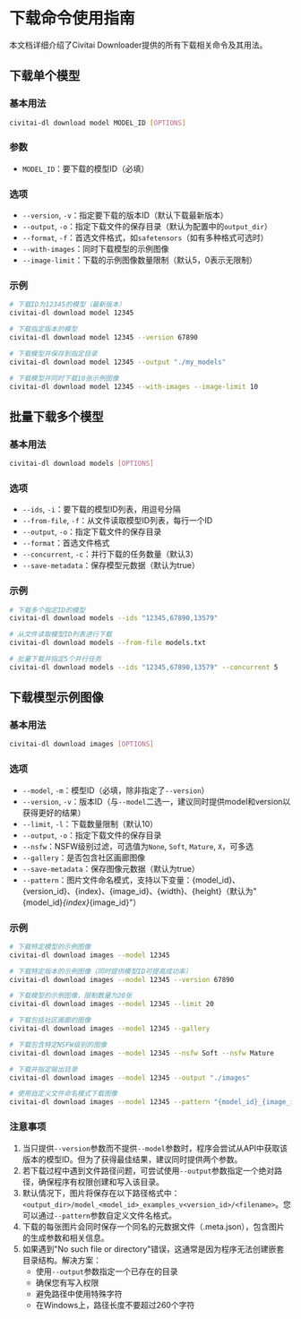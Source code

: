 # 下载命令使用指南

本文档详细介绍了Civitai Downloader提供的所有下载相关命令及其用法。

## 下载单个模型

### 基本用法
```bash
civitai-dl download model MODEL_ID [OPTIONS]
```

### 参数
- `MODEL_ID`：要下载的模型ID（必填）

### 选项
- `--version`, `-v`：指定要下载的版本ID（默认下载最新版本）
- `--output`, `-o`：指定下载文件的保存目录（默认为配置中的`output_dir`）
- `--format`, `-f`：首选文件格式，如`safetensors`（如有多种格式可选时）
- `--with-images`：同时下载模型的示例图像
- `--image-limit`：下载的示例图像数量限制（默认5，0表示无限制）

### 示例
```bash
# 下载ID为12345的模型（最新版本）
civitai-dl download model 12345

# 下载指定版本的模型
civitai-dl download model 12345 --version 67890

# 下载模型并保存到指定目录
civitai-dl download model 12345 --output "./my_models"

# 下载模型并同时下载10张示例图像
civitai-dl download model 12345 --with-images --image-limit 10
```

## 批量下载多个模型

### 基本用法
```bash
civitai-dl download models [OPTIONS]
```

### 选项
- `--ids`, `-i`：要下载的模型ID列表，用逗号分隔
- `--from-file`, `-f`：从文件读取模型ID列表，每行一个ID
- `--output`, `-o`：指定下载文件的保存目录
- `--format`：首选文件格式
- `--concurrent`, `-c`：并行下载的任务数量（默认3）
- `--save-metadata`：保存模型元数据（默认为true）

### 示例
```bash
# 下载多个指定ID的模型
civitai-dl download models --ids "12345,67890,13579"

# 从文件读取模型ID列表进行下载
civitai-dl download models --from-file models.txt

# 批量下载并指定5个并行任务
civitai-dl download models --ids "12345,67890,13579" --concurrent 5
```

## 下载模型示例图像

### 基本用法
```bash
civitai-dl download images [OPTIONS]
```

### 选项
- `--model`, `-m`：模型ID（必填，除非指定了`--version`）
- `--version`, `-v`：版本ID（与`--model`二选一，建议同时提供model和version以获得更好的结果）
- `--limit`, `-l`：下载数量限制（默认10）
- `--output`, `-o`：指定下载文件的保存目录
- `--nsfw`：NSFW级别过滤，可选值为`None`, `Soft`, `Mature`, `X`，可多选
- `--gallery`：是否包含社区画廊图像
- `--save-metadata`：保存图像元数据（默认为true）
- `--pattern`：图片文件命名模式，支持以下变量：{model_id}、{version_id}、{index}、{image_id}、{width}、{height}（默认为"{model_id}_{index}_{image_id}"）

### 示例
```bash
# 下载特定模型的示例图像
civitai-dl download images --model 12345

# 下载特定版本的示例图像（同时提供模型ID可提高成功率）
civitai-dl download images --model 12345 --version 67890

# 下载模型的示例图像，限制数量为20张
civitai-dl download images --model 12345 --limit 20

# 下载包括社区画廊的图像
civitai-dl download images --model 12345 --gallery

# 下载包含特定NSFW级别的图像
civitai-dl download images --model 12345 --nsfw Soft --nsfw Mature

# 下载并指定输出目录
civitai-dl download images --model 12345 --output "./images"

# 使用自定义文件命名模式下载图像
civitai-dl download images --model 12345 --pattern "{model_id}_{image_id}_{width}x{height}"
```

### 注意事项
1. 当只提供`--version`参数而不提供`--model`参数时，程序会尝试从API中获取该版本的模型ID。但为了获得最佳结果，建议同时提供两个参数。
2. 若下载过程中遇到文件路径问题，可尝试使用`--output`参数指定一个绝对路径，确保程序有权限创建和写入该目录。
3. 默认情况下，图片将保存在以下路径格式中：`<output_dir>/model_<model_id>_examples_v<version_id>/<filename>`。您可以通过`--pattern`参数自定义文件名格式。
4. 下载的每张图片会同时保存一个同名的元数据文件（.meta.json），包含图片的生成参数和相关信息。
5. 如果遇到"No such file or directory"错误，这通常是因为程序无法创建嵌套目录结构。解决方案：
   - 使用`--output`参数指定一个已存在的目录
   - 确保您有写入权限
   - 避免路径中使用特殊字符
   - 在Windows上，路径长度不要超过260个字符
